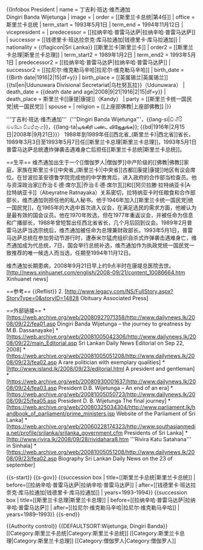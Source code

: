 {{Infobox President
| name          = 丁吉利·班达·维杰通加<br>Dingiri Banda Wijetunga
| image         = <!-- 檔案不存在 DingiriBandaWijetunga.jpg ，可從英文維基百科取得 -->
| order    = [[斯里兰卡总统|第4任]]
| office         = 斯里兰卡总统
| term_start    = 1993年5月1日
| term_end      = 1994年11月12日
| vicepresident = 
| predecessor   = [[拉纳辛哈·普雷马达萨|拉纳辛哈·普雷马达萨]]
| successor     = [[钱德里卡·班达拉奈克·库马拉通加|钱德里卡·库马拉通加]]
| nationality   = {{flagicon|Sri Lanka}} [[斯里兰卡|斯里兰卡]]
| order2        = [[斯里兰卡总理|斯里兰卡总理]] 
| term_start2   = 1989年1月2日
| term_end2     = 1993年5月1日
| predecessor2  = [[拉纳辛哈·普雷马达萨|拉纳辛哈·普雷马达萨]]
| successor2    = [[拉尼尔·维克勒马辛哈|拉尼尔·维克勒马辛哈]]
| birth_date    = {{Birth date|1916|2|15|df=y}}
| birth_place   = [[英属锡兰|英属锡兰]]{{tsl|en|Udunuwara Divisional Secretariat|乌杜努瓦拉}}（Udunuwara）
| death_date    = {{death date and age|2008|9|21|1916|2|15|df=y}}
| death_place   = 斯里兰卡[[康提|康提]]（Kandy）
| party         = [[斯里兰卡统一国民党|统一国民党]]
| spouse        =
| religion      = [[上座部佛教|上座部佛教]] 
|}}

'''丁吉利·班达·维杰通加'''（'''Dingiri Banda Wijetunga'''，{{lang-si|ඩිංගිරි බණ්ඩා විජේතුංග}}，{{lang-ta|டிங்கிரி பண்ட விஜேதுங்க}}; {{bd|1916年|2月15日|2008年|9月21日}}） 1988年到1989年任[[西北省_(斯里兰卡)|西北省]]省长，1989年3月3日至1993年5月7日任[[斯里兰卡总理|斯里兰卡总理]]，1993年5月1日普雷马达萨总统遭炸弹袭击遇难身亡后担任[[斯里兰卡总统|斯里兰卡总统]]。

==生平==
维杰通加出生于一个[[僧伽罗人|僧伽罗]]中产阶级的[[佛教|佛教]]家庭，家族在斯里兰卡[[中央省_(斯里兰卡)|中央省]]古都[[康提|康提]]地区有议会席位。在甘波拉圣安德鲁学院完成他的中学教育后，进入政府的合作部当检查员。他与资深政治家[[乔治·E·德·席尔瓦|乔治·E·德·席尔瓦]]和[[阿贝拉滕·拉特纳亚卡|A·拉特纳亚卡]]（Abeyratne Ratnayaka）关系密切，拉特纳亚卡时任粮食和合作部部长，维杰通加则担任他的私人秘书。他于1946年加入[[斯里兰卡统一国民党|统一国民党]]，在1965年的大选中首次进入议会，在满足选民的需求方面，他被认为是最有效的国会议员。他在1970年败选，但在1977年重返议会，并被任命为信息和广播部长，1988年曾短暂出任西北省省长，几个月后回到议会。1989年2月普雷马达萨当选宗统后，维杰通加被任命为总理兼财政部长。1993年5月1日，普雷马达萨总统在参加劳动节游行时，遭泰米尔猛虎组织自杀式炸弹袭击遇难身亡，维杰通加成为代总统，7日，国会举行总统补选，维杰通加作为执政党统一国民党一致推荐的唯一候选人而当选，任期至1994年11月12日。

维杰通加长期患病，2008年9月21日早上约9点半时在康堤总医院去世。<ref>[http://news.xinhuanet.com/english/2008-09/21/content_10086664.htm Xinhuanet news]</ref>

==参考==
{{Reflist}}
2. [http://www.legacy.com/NS/FullStory.aspx?StoryType=0&storyID=14828 Obituary Associated Press]

==外部链接==
*[https://web.archive.org/web/20080927071358/http://www.dailynews.lk/2008/09/22/fea01.asp  Dingiri Banda Wijetunga – the journey to greatness  by  M.B. Dassanayake]
*[https://web.archive.org/web/20081005042306/http://www.dailynews.lk/2008/09/22/main_Editorial.asp  Sri Lankan Daily News Editorial on Sep 22, 2008]
*[https://web.archive.org/web/20081005051208/http://www.dailynews.lk/2008/09/23/fea02.asp  A rare politician with exemplary qualities]
*[http://www.island.lk/2008/09/23/editorial.html    A president and gentleman]
*[https://web.archive.org/web/20080930001637/http://www.dailynews.lk/2008/09/24/fea03.asp   President D.B. Wijetunga – An end of an era]
*[https://web.archive.org/web/20081005050723/http://www.dailynews.lk/2008/09/25/fea05.asp   President D. B. Wijetunga The final journey]
*[https://web.archive.org/web/20080325034304/http://www.parliament.lk/handbook_of_parliament/prime_ministers.jsp Website of the Parliament of Sri Lanka]
*[https://web.archive.org/web/20060228174323/http://www.southasianmedia.net/profile/srilanka/srilanka_government.cfm Presidents of Sri Lanka]
*[http://www.rivira.lk/2008/09/28/rividahara8.htm  '''Rivira Katu Satahana''' in Sinhala]
*[https://web.archive.org/web/20081005051208/http://www.dailynews.lk/2008/09/23/fea02.asp Biography Sri Lankan Daily News on the 23 of september]

{{s-start}}
{{s-gov}}
{{succession box | title=[[斯里兰卡总统|斯里兰卡总统]] | before=[[拉纳辛哈·普雷马达萨|拉纳辛哈·普雷马达萨]] | after=[[钱德里卡·班达拉奈克·库马拉通加|钱德里卡·库马拉通加]] | years=1993–1994}}
{{succession box | title=[[斯里兰卡总理|斯里兰卡总理]] | before=[[拉纳辛哈·普雷马达萨|拉纳辛哈·普雷马达萨]] | after=[[拉尼尔·维克勒马辛哈|拉尼尔·维克勒马辛哈]] | years=1989–1993}}
{{s-end}}

{{Authority control}}
{{DEFAULTSORT:Wijetunga, Dingiri Banda}}
[[Category:斯里兰卡总统|Category:斯里兰卡总统]]
[[Category:斯里兰卡总理|Category:斯里兰卡总理]]
[[Category:僧伽罗人|Category:僧伽罗人]]